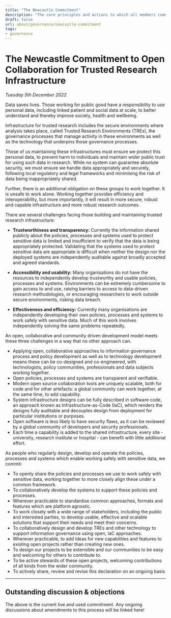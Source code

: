 ```yaml
---
title: "The Newcastle Commitment"
description: "The core principles and actions to which all members commit"
draft: false
url: about/governance/newcastle-commitment
tags:
- governance
---
```


# The Newcastle Commitment to Open Collaboration for Trusted Research Infrastructure

_Tuesday 5th December 2022_

Data saves lives.
Those working for public good have a responsibility to use personal data, including linked patient and social data at scale, to better understand and thereby improve society, health and wellbeing.

Infrastructure for trusted research includes the secure environments where analysis takes place, called Trusted Research Environments (TREs), the governance processes that manage activity in these environments as well as the technology that underpins those governance processes.

Those of us maintaining these infrastructures must ensure we protect this personal data, to prevent harm to individuals and maintain wider public trust for using such data in research.
While no system can guarantee absolute security, we must ensure we handle data appropriately and securely, following local regulatory and legal frameworks and minimising the risk of data being inappropriately shared.

Further, there is an additional obligation on these groups to work together.
It is unsafe to work alone.
Working together provides efficiency and interoperability, but more importantly, it will result in more secure, robust and capable infrastructure and more robust research outcomes.

There are several challenges facing those building and maintaining trusted research infrastructure:

- **Trustworthiness and transparency:**
  Currently the information shared publicly about the policies, processes and systems used to protect sensitive data is limited and insufficient to verify that the data is being appropriately protected.
  Validating that the systems used to protect sensitive data are appropriate is difficult when neither the design nor the deployed systems are independently auditable against broadly accepted and agreed standards.

- **Accessibility and usability:**
  Many organisations do not have the resources to independently develop trustworthy and usable policies, processes and systems.
  Environments can be extremely cumbersome to gain access to and use, raising barriers to access to data-driven research methodologies, or encouraging researchers to work outside secure environments, risking data breach.

- **Effectiveness and efficiency:**
  Currently many organisations are independently developing their own policies, processes and systems to work safely with sensitive data.
  Much of this work involves independently solving the same problems repeatedly.

An open, collaborative and community driven development model meets these three challenges in a way that no other approach can.

- Applying open, collaborative approaches to information governance process and policy development as well as to technology development means these can be co-designed and co-engineered, with technologists, policy communities, professionals and data subjects working together.
- Open policies, processes and systems are transparent and verifiable.
- Modern open source collaboration tools are uniquely scalable, both for code and for other artefacts: a global community can work together, at the same time, to add capability.
- System infrastructure designs can be fully described in software code, an approach known as Infrastructure-as-Code (IaC), which renders the designs fully auditable and decouples design from deployment for particular institutions or purposes.
- Open software is less likely to have security flaws, as it can be reviewed by a global community of developers and security professionals.
- Each time a capability is added to the shared infrastructure, every site - university, research institute or hospital - can benefit with little additional effort.

As people who regularly design, develop and operate the policies, processes and systems which enable working safely with sensitive data, we commit:

- To openly share the policies and processes we use to work safely with sensitive data, working together to more closely align these under a common framework.
- To collaboratively develop the systems to support these policies and processes.
- Wherever practicable to standardise common approaches, formats and features which are platform agnostic.
- To work closely with a wide range of stakeholders, including the public and interested parties, to develop usable, effective and scalable solutions that support their needs and meet their concerns.
- To collaboratively design and develop TREs and other technology to support information governance using open, IaC approaches.
- Wherever practicable, to add ideas for new capabilities and features to existing open projects rather than creating new ones.
- To design our projects to be extensible and our communities to be easy and welcoming for others to contribute to.
- To be active stewards of these open projects, welcoming contributions of all kinds from the wider community.
- To actively share, review and revise this declaration on an ongoing basis

---

## Outstanding discussion & objections

The above is the current live and used commitment. Any ongoing discussions about amendments to this process will be linked here!